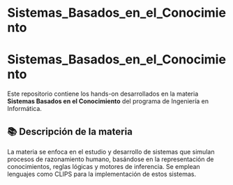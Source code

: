 # Sistemas_Basados_en_el_Conocimiento
# Sistemas_Basados_en_el_Conocimiento

Este repositorio contiene los hands-on desarrollados en la materia **Sistemas Basados en el Conocimiento** del programa de Ingeniería en Informática.

## 📚 Descripción de la materia

La materia se enfoca en el estudio y desarrollo de sistemas que simulan procesos de razonamiento humano, basándose en la representación de conocimientos, reglas lógicas y motores de inferencia. Se emplean lenguajes como CLIPS para la implementación de estos sistemas.
